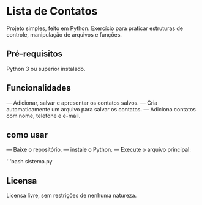 # Lista de Contatos

Projeto simples, feito em Python.
Exercício para praticar estruturas de controle, manipulação de arquivos e funções.

## Pré-requisitos

Python 3 ou superior instalado.

## Funcionalidades

— Adicionar, salvar e apresentar os contatos salvos.
— Cria automaticamente um arquivo para salvar os contatos.
— Adiciona contatos com nome, telefone e e-mail.

## como usar

— Baixe o repositório.
— instale o Python.
— Execute o arquivo principal:

'''bash
sistema.py

## Licensa

Licensa livre, sem restrições de nenhuma natureza.
